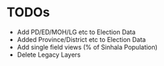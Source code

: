 # TODOs
* Add PD/ED/MOH/LG etc to Election Data
* Added Province/District etc to Election Data
* Add single field views (% of Sinhala Population)
* Delete Legacy Layers

